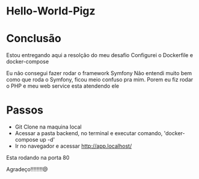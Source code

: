 # Hello-World-Pigz


# Conclusão

Estou entregando aqui a resolção do meu desafio
  Configurei o Dockerfile e docker-compose

Eu não consegui fazer rodar o framework Symfony
  Não entendi muito bem como que roda o Symfony, ficou meio confuso pra mim.
  Porem eu fiz rodar o PHP e meu web service esta atendendo ele

# Passos
- Git Clone na maquina local
- Acessar a pasta backend, no terminal e executar comando, 'docker-compose up -d'
- Ir no navegador e acessar http://app.localhost/

Esta rodando na porta 80


Agradeço!!!!!!!!@

